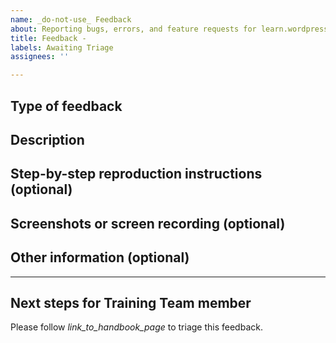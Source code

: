 ```yaml
---
name: _do-not-use_ Feedback
about: Reporting bugs, errors, and feature requests for learn.wordpress.org
title: Feedback - 
labels: Awaiting Triage
assignees: ''

---
```

<!--
Thank you for submitting feedback to the Make WordPress Training Team!
You'll find guidance about using this issue template at _handbook_link_.

If you'd like, you can see if similar feedback has already been reported by searching https://github.com/WordPress/gutenberg/issues.
-->

## Type of feedback
<!--
Below this comment, please type one of these three: /dev /content /handbook
Is your feedback reporting a bug or feature request for the Learn WordPress website? Type: /dev
Is your feedback about the content on Learn WordPress, such as out-dated information? Type: /content
Is your feedback about the Training Team's documentation? Type: /handbook
-->

## Description
<!-- Describe your feedback here. -->

## Step-by-step reproduction instructions (optional)
<!--
Please list the steps needed to reproduce or verify the feedback. For example:
1. Go to '...'
2. Click on '...'
3. Scroll down to '...'
-->

## Screenshots or screen recording (optional)
<!--
If possible, please upload a screenshot or screen recording illustrating the feedback. 
-->

## Other information (optional)
<!--
Leave any other relevant information here.
For example, if you are reporting a bug, you can note your browser, device, and operating system.
If you are making a feature request, you can note other sites/services you've seen the feature on.
-->

---

## Next steps for Training Team member
Please follow _link_to_handbook_page_ to triage this feedback.
